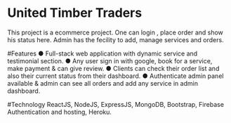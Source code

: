 # United Timber Traders

This project is a ecommerce project. One can login , place order and show his status here. Admin has the fecility to add, manage services and orders.

#Features
● Full-stack web application with dynamic service and testimonial section.
● Any user sign in with google, book for a service, make payment & can give review.
● Clients can check their order list and also their current status from their dashboard.
● Authenticate admin panel available & admin can see all orders and add any service in
 admin dashboard.
 
#Technology
ReactJS, NodeJS, ExpressJS, MongoDB, Bootstrap, Firebase Authentication and 
hosting, Heroku.
